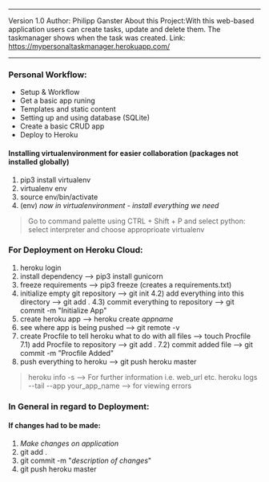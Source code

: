 ***
Version 1.0
Author: Philipp Ganster
About this Project:With this web-based application users can create tasks, update and delete them.
The taskmanager shows when the task was created.
Link: https://mypersonaltaskmanager.herokuapp.com/
***


### Personal Workflow:

- Setup & Workflow
- Get a basic app runing
- Templates and static content 
- Setting up and using database (SQLite)
- Create a basic CRUD app
- Deploy to Heroku

#### Installing virtualenvironment for easier collaboration (packages not installed globally)
1) pip3 install virtualenv
3) virtualenv env
4) source env/bin/activate
5) (env) *now in virtualenvironment - install everything we need*

> Go to command palette using CTRL + Shift + P and select python: select interpreter and choose approprioate virtualenv

### For Deployment on Heroku Cloud:
1) heroku login
2) install dependency --> pip3 install gunicorn
3) freeze requirements --> pip3 freeze (creates a requirements.txt)
4) initialize empty git repository --> git init
4.2) add everything into this directory --> git add .
4.3) commit everything to repository --> git commit -m "Initialize App"
5) create heroku app --> heroku create *appname*
6) see where app is being pushed --> git remote -v
7) create Procfile to tell heroku what to do with all files --> touch Procfile
7.1) add Procfile to repository --> git add .
7.2) commit added file --> git commit -m "Procfile Added"
7) push everything to heroku --> git push heroku master

> heroku info -s --> For further information i.e. web_url etc.
> heroku logs --tail --app your_app_name --> for viewing errors


### In General in regard to Deployment:

####  If changes had to be made: 
1) *Make changes on application*
2)  git add .
3)  git commit -m "*description of changes*"
4)  git push heroku master
